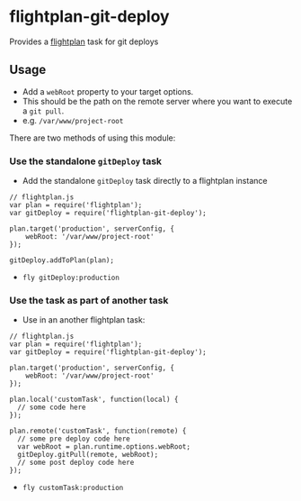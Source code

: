 # flightplan-git-deploy
Provides a [flightplan](https://github.com/pstadler/flightplan) task for git deploys

## Usage
* Add a `webRoot` property to your target options. 
* This should be the path on the remote server where you want to execute a `git pull`.
* e.g. `/var/www/project-root`

There are two methods of using this module:

### Use the standalone `gitDeploy` task
* Add the standalone `gitDeploy` task directly to a flightplan instance
```
// flightplan.js
var plan = require('flightplan');
var gitDeploy = require('flightplan-git-deploy');

plan.target('production', serverConfig, {
    webRoot: '/var/www/project-root'
});

gitDeploy.addToPlan(plan);
```
* `fly gitDeploy:production`

### Use the task as part of another task
* Use in an another flightplan task:
```
// flightplan.js
var plan = require('flightplan');
var gitDeploy = require('flightplan-git-deploy');

plan.target('production', serverConfig, {
    webRoot: '/var/www/project-root'
});

plan.local('customTask', function(local) {
  // some code here
});

plan.remote('customTask', function(remote) {
  // some pre deploy code here
  var webRoot = plan.runtime.options.webRoot;
  gitDeploy.gitPull(remote, webRoot);
  // some post deploy code here
});
```
* `fly customTask:production`
